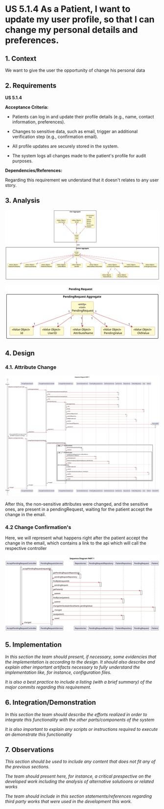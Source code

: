 # US 5.1.4 As a Patient, I want to update my user profile, so that I can change my personal details and preferences.


## 1. Context

We want to give the user the opportunity of change his personal data 
## 2. Requirements


**US 5.1.4** 

**Acceptance Criteria:**

- Patients can log in and update their profile details (e.g., name, contact information, preferences).

- Changes to sensitive data, such as email, trigger an additional verification step (e.g., confirmation email).

- All profile updates are securely stored in the system.

- The system logs all changes made to the patient's profile for audit purposes.

**Dependencies/References:**

Regarding this requirement we understand that it doesn't relates to any user story.

## 3. Analysis

![analyzis ](analyzis\png\analyzis.svg "analyzis")



![request ](analyzis\png\PendingRequest.svg "request")
## 4. Design


### 4.1. Attribute Change

![part1 ](design\png\sequence-diagram-part1.svg "part1")

After this, the non-sensitive attributes were changed, and the sensitive ones, are present in a pendingRequest, waiting for the patient accept the change in the email.


### 4.2 Change Confirmation's
Here, we will represent what happens right after the patient accept the change in the email, which contains a link to the api which will call the respective controller

![part2 ](design\png\sequence-diagram-part2.svg "part2")







## 5. Implementation

*In this section the team should present, if necessary, some evidencies that the implementation is according to the design. It should also describe and explain other important artifacts necessary to fully understand the implementation like, for instance, configuration files.*

*It is also a best practice to include a listing (with a brief summary) of the major commits regarding this requirement.*

## 6. Integration/Demonstration

*In this section the team should describe the efforts realized in order to integrate this functionality with the other parts/components of the system*

*It is also important to explain any scripts or instructions required to execute an demonstrate this functionality*

## 7. Observations

*This section should be used to include any content that does not fit any of the previous sections.*

*The team should present here, for instance, a critical prespective on the developed work including the analysis of alternative solutioons or related works*

*The team should include in this section statements/references regarding third party works that were used in the development this work.*